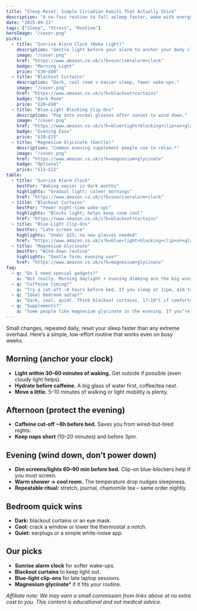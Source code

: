 ```yaml
---
title: "Sleep Reset: Simple Circadian Habits That Actually Stick"
description: "A no-fuss routine to fall asleep faster, wake with energy, and feel calmer—without fancy trackers."
date: "2025-09-21"
tags: ["Sleep", "Stress", "Routine"]
heroImage: "/cover.png"
picks:
  - title: "Sunrise Alarm Clock (Wake Light)"
    description: "Gentle light before your alarm to anchor your body clock."
    image: "/cover.png"
    href: "https://www.amazon.co.uk/s?k=sunrise+alarm+clock"
    badge: "Morning Light"
    price: "£30–£80"
  - title: "Blackout Curtains"
    description: "Dark, cool room = easier sleep, fewer wake-ups."
    image: "/cover.png"
    href: "https://www.amazon.co.uk/s?k=blackout+curtains"
    badge: "Dark Room"
    price: "£20–£60"
  - title: "Blue-Light Blocking Clip-Ons"
    description: "Pop onto normal glasses after sunset to wind down."
    image: "/cover.png"
    href: "https://www.amazon.co.uk/s?k=blue+light+blocking+clip+on+glasses"
    badge: "Evening Ease"
    price: "£10–£25"
  - title: "Magnesium Glycinate (Gentle)"
    description: "Common evening supplement people use to relax.*"
    image: "/cover.png"
    href: "https://www.amazon.co.uk/s?k=magnesium+glycinate"
    badge: "Optional"
    price: "£12–£22"
table:
  - title: "Sunrise Alarm Clock"
    bestFor: "Waking easier in dark months"
    highlights: "Gradual light; calmer mornings"
    href: "https://www.amazon.co.uk/s?k=sunrise+alarm+clock"
  - title: "Blackout Curtains"
    bestFor: "Fewer night-time wake-ups"
    highlights: "Blocks light; helps keep room cool"
    href: "https://www.amazon.co.uk/s?k=blackout+curtains"
  - title: "Blue-Light Clip-Ons"
    bestFor: "Late screen use"
    highlights: "Under £25; no new glasses needed"
    href: "https://www.amazon.co.uk/s?k=blue+light+blocking+clip+on+glasses"
  - title: "Magnesium Glycinate"
    bestFor: "Wind-down routine"
    highlights: "Gentle form; evening use*"
    href: "https://www.amazon.co.uk/s?k=magnesium+glycinate"
faq:
  - q: "Do I need special gadgets?"
    a: "Not really. Morning daylight + evening dimming are the big wins. A wake light/blackout curtains just make it easier."
  - q: "Caffeine timing?"
    a: "Try a cut-off ~8 hours before bed. If you sleep at 11pm, aim to finish caffeine by 3pm."
  - q: "Ideal bedroom setup?"
    a: "Dark, cool, quiet. Think blackout curtains, 17–19°C if comfortable, and phone charging outside the room."
  - q: "Supplements?"
    a: "Some people like magnesium glycinate in the evening. If you’re on meds or have health conditions, check with a professional first."
---
```


Small changes, repeated daily, reset your sleep faster than any extreme overhaul. Here’s a simple, low-effort routine that works even on busy weeks.

## Morning (anchor your clock)
- **Light within 30–60 minutes of waking.** Get outside if possible (even cloudy light helps).  
- **Hydrate before caffeine.** A big glass of water first, coffee/tea next.  
- **Move a little.** 5–10 minutes of walking or light mobility is plenty.

## Afternoon (protect the evening)
- **Caffeine cut-off ~8h before bed.** Saves you from wired-but-tired nights.  
- **Keep naps short** (10–20 minutes) and before 3pm.

## Evening (wind down, don’t power down)
- **Dim screens/lights 60–90 min before bed.** Clip-on blue-blockers help if you must screen.  
- **Warm shower → cool room.** The temperature drop nudges sleepiness.  
- **Repeatable ritual:** stretch, journal, chamomile tea – same order nightly.

## Bedroom quick wins
- **Dark:** blackout curtains or an eye mask.  
- **Cool:** crack a window or lower the thermostat a notch.  
- **Quiet:** earplugs or a simple white-noise app.

## Our picks
- **Sunrise alarm clock** for softer wake-ups.  
- **Blackout curtains** to keep light out.  
- **Blue-light clip-ons** for late laptop sessions.  
- **Magnesium glycinate*** if it fits your routine.

*Affiliate note: We may earn a small commission from links above at no extra cost to you. This content is educational and not medical advice.*
